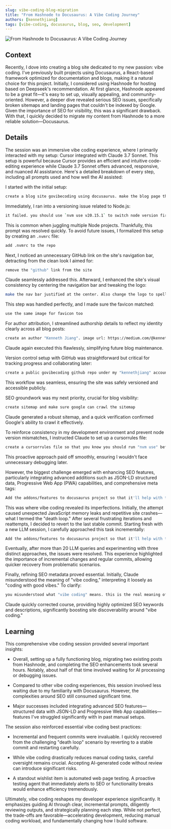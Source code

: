 ```yaml
---
slug: vibe-coding-blog-migration
title: "From Hashnode to Docusaurus: A Vibe Coding Journey"
authors: [kennethjiang]
tags: [vibe-coding, docusaurus, blog, seo, development]
---
```


![From Hashnode to Docusaurus: A Vibe Coding Journey](/img/blog/vibe-coding-blog-migration-cover.png)

## Context

Recently, I dove into creating a blog site dedicated to my new passion: vibe coding. I've previously built projects using Docusaurus, a React-based framework optimized for documentation and blogs, making it a natural choice for this project. Initially, I considered using Hashnode for hosting based on Deepseek's recommendation. At first glance, Hashnode appeared to be a great fit—it's easy to set up, visually appealing, and community-oriented. However, a deeper dive revealed serious SEO issues, specifically broken sitemaps and landing pages that couldn't be indexed by Google. Given the importance of SEO for visibility, this was a significant drawback. With that, I quickly decided to migrate my content from Hashnode to a more reliable solution—Docusaurus.

<!--truncate-->

## Details

The session was an immersive vibe coding experience, where I primarily interacted with my setup: Cursor integrated with Claude 3.7 Sonnet. This setup is powerful because Cursor provides an efficient and intuitive code-editing experience while Claude 3.7 Sonnet offers advanced, responsive, and nuanced AI assistance. Here's a detailed breakdown of every step, including all prompts used and how well the AI assisted:

I started with the initial setup:

```bash
create a blog site govibecoding using docusaurus. make the blog page the home page
```

Immediately, I ran into a versioning issue related to Node.js:

```bash
it failed. you should use `nvm use v20.15.1` to switch node version first
```

This is common when juggling multiple Node projects. Thankfully, this prompt was resolved quickly. To avoid future issues, I formalized this setup by creating an `.nvmrc` file:

```bash
add .nvmrc to the repo
```

Next, I noticed an unnecessary GitHub link on the site's navigation bar, detracting from the clean look I aimed for:

```bash
remove the "github" link from the site
```

Claude seamlessly addressed this. Afterward, I enhanced the site's visual consistency by centering the navigation bar and tweaking the logo:

```bash
make the nav bar justified at the center. Also change the logo to spell "VC" instead of "GV"
```

This step was handled perfectly, and I made sure the favicon matched:

```bash
use the same image for favicon too
```

For author attribution, I streamlined authorship details to reflect my identity clearly across all blog posts:

```bash
create an author "Kenneth Jiang". image url: https://medium.com/@kennethjiang. replace the authors in all blogs with this author
```

Claude again executed this flawlessly, simplifying future blog maintenance.

Version control setup with GitHub was straightforward but critical for tracking progress and collaborating later:

```bash
create a public govibecoding github repo under my "kennethjiang" account. add .gitignore file to current folder. commit and push
```

This workflow was seamless, ensuring the site was safely versioned and accessible publicly.

SEO groundwork was my next priority, crucial for blog visibility:

```bash
create sitemap and make sure google can crawl the sitemap
```

Claude generated a robust sitemap, and a quick verification confirmed Google's ability to crawl it effectively.

To reinforce consistency in my development environment and prevent node version mismatches, I instructed Claude to set up a cursorrules file:

```bash
create a cursorrules file so that you know you should run "nvm use" before you use a node command
```

This proactive approach paid off smoothly, ensuring I wouldn't face unnecessary debugging later.

However, the biggest challenge emerged with enhancing SEO features, particularly integrating advanced additions such as JSON-LD structured data, Progressive Web App (PWA) capabilities, and comprehensive meta tags:

```bash
Add the addons/features to docusaurus project so that it'll help with the SEO
```

This was where vibe coding revealed its imperfections. Initially, the attempt caused unexpected JavaScript memory leaks and repetitive site crashes—what I termed the "death loop." After several frustrating iterations and reattempts, I decided to revert to the last stable commit. Starting fresh with a new LLM session, I carefully approached this task incrementally:

```bash
Add the addons/features to docusaurus project so that it'll help with the SEO
```

Eventually, after more than 20 LLM queries and experimenting with three distinct approaches, the issues were resolved. This experience highlighted the importance of incremental changes and regular commits, allowing quicker recovery from problematic scenarios.

Finally, refining SEO metadata proved essential. Initially, Claude misunderstood the meaning of "vibe coding," interpreting it loosely as "coding with good vibes." To clarify:

```bash
you misunderstood what "vibe coding" means. this is the real meaning of vibe coding. change your description and keywords accordingly:
```

Claude quickly corrected course, providing highly optimized SEO keywords and descriptions, significantly boosting site discoverability around "vibe coding."

## Learning

This comprehensive vibe coding session provided several important insights:

- Overall, setting up a fully functioning blog, migrating two existing posts from Hashnode, and completing the SEO enhancements took several hours. Notably, about half of that time involved waiting for AI processing or debugging issues.

- Compared to other vibe coding experiences, this session involved less waiting due to my familiarity with Docusaurus. However, the complexities around SEO still consumed significant time.

- Major successes included integrating advanced SEO features—structured data with JSON-LD and Progressive Web App capabilities—features I've struggled significantly with in past manual setups.

The session also reinforced essential vibe coding best practices:

- Incremental and frequent commits were invaluable. I quickly recovered from the challenging "death loop" scenario by reverting to a stable commit and restarting carefully.

- While vibe coding drastically reduces manual coding tasks, careful oversight remains crucial. Accepting AI-generated code without review can introduce significant risks.

- A standout wishlist item is automated web page testing. A proactive testing agent that immediately alerts to SEO or functionality breaks would enhance efficiency tremendously.

Ultimately, vibe coding reshapes my developer experience significantly. It emphasizes guiding AI through clear, incremental prompts, diligently reviewing outputs, and strategically planning each step. While not perfect, the trade-offs are favorable—accelerating development, reducing manual coding workload, and fundamentally changing how I build software.